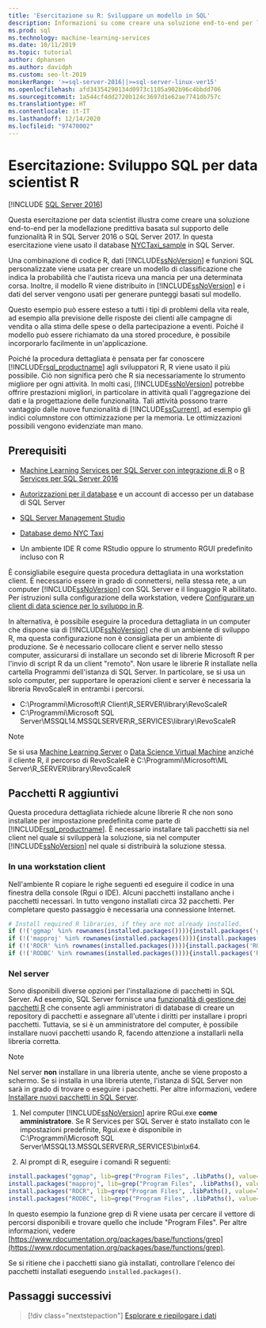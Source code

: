 ```yaml
---
title: 'Esercitazione su R: Sviluppare un modello in SQL'
description: Informazioni su come creare una soluzione end-to-end per la modellazione predittiva basata sul supporto delle funzionalità R in SQL Server 2016 o SQL Server 2017.
ms.prod: sql
ms.technology: machine-learning-services
ms.date: 10/11/2019
ms.topic: tutorial
author: dphansen
ms.author: davidph
ms.custom: seo-lt-2019
monikerRange: '>=sql-server-2016||>=sql-server-linux-ver15'
ms.openlocfilehash: afd34354290134d0973c1105a902b96c4bbdd706
ms.sourcegitcommit: 1a544cf4dd2720b124c3697d1e62ae7741db757c
ms.translationtype: HT
ms.contentlocale: it-IT
ms.lasthandoff: 12/14/2020
ms.locfileid: "97470002"
---
```

# <a name="tutorial-sql-development-for-r-data-scientists"></a>Esercitazione: Sviluppo SQL per data scientist R
[!INCLUDE [SQL Server 2016](../../includes/applies-to-version/sqlserver2016.md)]

Questa esercitazione per data scientist illustra come creare una soluzione end-to-end per la modellazione predittiva basata sul supporto delle funzionalità R in SQL Server 2016 o SQL Server 2017. In questa esercitazione viene usato il database [NYCTaxi_sample](demo-data-nyctaxi-in-sql.md) in SQL Server. 

Una combinazione di codice R, dati [!INCLUDE[ssNoVersion](../../includes/ssnoversion-md.md)] e funzioni SQL personalizzate viene usata per creare un modello di classificazione che indica la probabilità che l'autista riceva una mancia per una determinata corsa. Inoltre, il modello R viene distribuito in [!INCLUDE[ssNoVersion](../../includes/ssnoversion-md.md)] e i dati del server vengono usati per generare punteggi basati sul modello.

Questo esempio può essere esteso a tutti i tipi di problemi della vita reale, ad esempio alla previsione delle risposte dei clienti alle campagne di vendita o alla stima delle spese o della partecipazione a eventi. Poiché il modello può essere richiamato da una stored procedure, è possibile incorporarlo facilmente in un'applicazione.

Poiché la procedura dettagliata è pensata per far conoscere [!INCLUDE[rsql_productname](../../includes/rsql-productname-md.md)] agli sviluppatori R, R viene usato il più possibile. Ciò non significa però che R sia necessariamente lo strumento migliore per ogni attività. In molti casi, [!INCLUDE[ssNoVersion](../../includes/ssnoversion-md.md)] potrebbe offrire prestazioni migliori, in particolare in attività quali l'aggregazione dei dati e la progettazione delle funzionalità.  Tali attività possono trarre vantaggio dalle nuove funzionalità di [!INCLUDE[ssCurrent](../../includes/sscurrent-md.md)], ad esempio gli indici columnstore con ottimizzazione per la memoria. Le ottimizzazioni possibili vengono evidenziate man mano.

## <a name="prerequisites"></a>Prerequisiti

+ [Machine Learning Services per SQL Server con integrazione di R](../install/sql-machine-learning-services-windows-install.md#verify-installation) o [R Services per SQL Server 2016](../install/sql-r-services-windows-install.md)

+ [Autorizzazioni per il database](../security/user-permission.md) e un account di accesso per un database di SQL Server

+ [SQL Server Management Studio](../../ssms/download-sql-server-management-studio-ssms.md)

+ [Database demo NYC Taxi](demo-data-nyctaxi-in-sql.md)

+ Un ambiente IDE R come RStudio oppure lo strumento RGUI predefinito incluso con R

È consigliabile eseguire questa procedura dettagliata in una workstation client. È necessario essere in grado di connettersi, nella stessa rete, a un computer [!INCLUDE[ssNoVersion](../../includes/ssnoversion-md.md)] con SQL Server e il linguaggio R abilitato. Per istruzioni sulla configurazione della workstation, vedere [Configurare un client di data science per lo sviluppo in R](../r/set-up-a-data-science-client.md).

In alternativa, è possibile eseguire la procedura dettagliata in un computer che dispone sia di [!INCLUDE[ssNoVersion](../../includes/ssnoversion-md.md)] che di un ambiente di sviluppo R, ma questa configurazione non è consigliata per un ambiente di produzione. Se è necessario collocare client e server nello stesso computer, assicurarsi di installare un secondo set di librerie Microsoft R per l'invio di script R da un client "remoto". Non usare le librerie R installate nella cartella Programmi dell'istanza di SQL Server. In particolare, se si usa un solo computer, per supportare le operazioni client e server è necessaria la libreria RevoScaleR in entrambi i percorsi.

+ C:\Programmi\Microsoft\R Client\R_SERVER\library\RevoScaleR 
+ C:\Programmi\Microsoft SQL Server\MSSQL14.MSSQLSERVER\R_SERVICES\library\RevoScaleR

> [!NOTE]
> Se si usa [Machine Learning Server](/machine-learning-server/) o [Data Science Virtual Machine](/azure/machine-learning/data-science-virtual-machine/) anziché il cliente R, il percorso di RevoScaleR è C:\Programmi\Microsoft\ML Server\R_SERVER\library\RevoScaleR

<a name="add-packages"></a>

## <a name="additional-r-packages"></a>Pacchetti R aggiuntivi

Questa procedura dettagliata richiede alcune librerie R che non sono installate per impostazione predefinita come parte di [!INCLUDE[rsql_productname](../../includes/rsql-productname-md.md)]. È necessario installare tali pacchetti sia nel client nel quale si svilupperà la soluzione, sia nel computer [!INCLUDE[ssNoVersion](../../includes/ssnoversion-md.md)] nel quale si distribuirà la soluzione stessa.

### <a name="on-a-client-workstation"></a>In una workstation client

Nell'ambiente R copiare le righe seguenti ed eseguire il codice in una finestra della console (Rgui o IDE). Alcuni pacchetti installano anche i pacchetti necessari. In tutto vengono installati circa 32 pacchetti. Per completare questo passaggio è necessaria una connessione Internet.
    
  ```R
  # Install required R libraries, if they are not already installed.
  if (!('ggmap' %in% rownames(installed.packages()))){install.packages('ggmap')}
  if (!('mapproj' %in% rownames(installed.packages()))){install.packages('mapproj')}
  if (!('ROCR' %in% rownames(installed.packages()))){install.packages('ROCR')}
  if (!('RODBC' %in% rownames(installed.packages()))){install.packages('RODBC')}
  ```

### <a name="on-the-server"></a>Nel server

Sono disponibili diverse opzioni per l'installazione di pacchetti in SQL Server. Ad esempio, SQL Server fornisce una [funzionalità di gestione dei pacchetti R](../package-management/install-additional-r-packages-on-sql-server.md) che consente agli amministratori di database di creare un repository di pacchetti e assegnare all'utente i diritti per installare i propri pacchetti. Tuttavia, se si è un amministratore del computer, è possibile installare nuovi pacchetti usando R, facendo attenzione a installarli nella libreria corretta.

> [!NOTE]
> Nel server **non** installare in una libreria utente, anche se viene proposto a schermo. Se si installa in una libreria utente, l'istanza di SQL Server non sarà in grado di trovare o eseguire i pacchetti. Per altre informazioni, vedere [Installare nuovi pacchetti in SQL Server](../package-management/install-additional-r-packages-on-sql-server.md).

1. Nel computer [!INCLUDE[ssNoVersion](../../includes/ssnoversion-md.md)] aprire RGui.exe **come amministratore**.  Se R Services per SQL Server è stato installato con le impostazioni predefinite, Rgui.exe è disponibile in C:\Programmi\Microsoft SQL Server\MSSQL13.MSSQLSERVER\R_SERVICES\bin\x64.

2. Al prompt di R, eseguire i comandi R seguenti:
  
  ```R
  install.packages("ggmap", lib=grep("Program Files", .libPaths(), value=TRUE)[1])
  install.packages("mapproj", lib=grep("Program Files", .libPaths(), value=TRUE)[1])
  install.packages("ROCR", lib=grep("Program Files", .libPaths(), value=TRUE)[1])
  install.packages("RODBC", lib=grep("Program Files", .libPaths(), value=TRUE)[1])
  ```
  In questo esempio la funzione grep di R viene usata per cercare il vettore di percorsi disponibili e trovare quello che include "Program Files". Per altre informazioni, vedere [https://www.rdocumentation.org/packages/base/functions/grep](https://www.rdocumentation.org/packages/base/functions/grep).

  Se si ritiene che i pacchetti siano già installati, controllare l'elenco dei pacchetti installati eseguendo `installed.packages()`.

## <a name="next-steps"></a>Passaggi successivi

> [!div class="nextstepaction"]
> [Esplorare e riepilogare i dati](walkthrough-view-and-summarize-data-using-r.md)